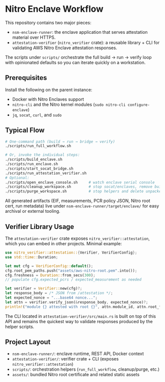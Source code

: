 # Nitro Enclave Workflow

This repository contains two major pieces:

- `nsm-enclave-runner`: the enclave application that serves attestation material
  over HTTPS.
- `attestation-verifier` (`nitro_verifier` crate): a reusable library + CLI for
  validating AWS Nitro Enclave attestation responses.

The scripts under `scripts/` orchestrate the full build → run → verify loop with
opinionated defaults so you can iterate quickly on a workstation.

## Prerequisites

Install the following on the parent instance:

- Docker with Nitro Enclaves support
- `nitro-cli` and the Nitro kernel modules (`sudo nitro-cli configure-enclave`)
- `jq`, `socat`, `curl`, and `sudo`

## Typical Flow

```bash
# One-command path (build → run → bridge → verify)
./scripts/run_full_workflow.sh

# Or, invoke the individual steps:
./scripts/build_enclave.sh
./scripts/run_enclave.sh
./scripts/start_socat_bridge.sh
./scripts/run_attestation_verifier.sh
# Optional:
./scripts/open_enclave_console.sh     # watch enclave serial console
./scripts/cleanup_workspace.sh        # stop socat/enclaves, remove build outputs
./scripts/purge_workspace.sh          # stop helpers and delete unpacked repo contents
```

All generated artifacts (EIF, measurements, PCR policy JSON, Nitro root cert,
run metadata) live under `nsm-enclave-runner/target/enclave/` for easy archival
or external tooling.

## Verifier Library Usage

The `attestation-verifier` crate exposes `nitro_verifier::attestation`, which you
can embed in other projects. Minimal example:

```rust
use nitro_verifier::attestation::{Verifier, VerifierConfig};
use std::time::Duration;

let mut cfg = VerifierConfig::default();
cfg.root_pem_paths.push("assets/aws-nitro-root.pem".into());
cfg.freshness = Duration::from_secs(300);
// populate cfg.expected_pcrs / expected_measurement as needed

let verifier = Verifier::new(cfg)?;
let response_body = /* JSON from /attestation */;
let expected_nonce = "...base64 nonce...";
let attn = verifier.verify_json(&response_body, expected_nonce)?;
println!("module {} attested with root {}", attn.module_id, attn.root_fingerprint_sha256);
```

The CLI located in `attestation-verifier/src/main.rs` is built on top of this
API and remains the quickest way to validate responses produced by the helper
scripts.

## Project Layout

- `nsm-enclave-runner/`: enclave runtime, REST API, Docker context
- `attestation-verifier/`: verifier crate + CLI (exposes `nitro_verifier::attestation`)
- `scripts/`: orchestration helpers (`run_full_workflow`, cleanup/purge, etc.)
- `assets/`: bundled Nitro root certificate and related static assets
